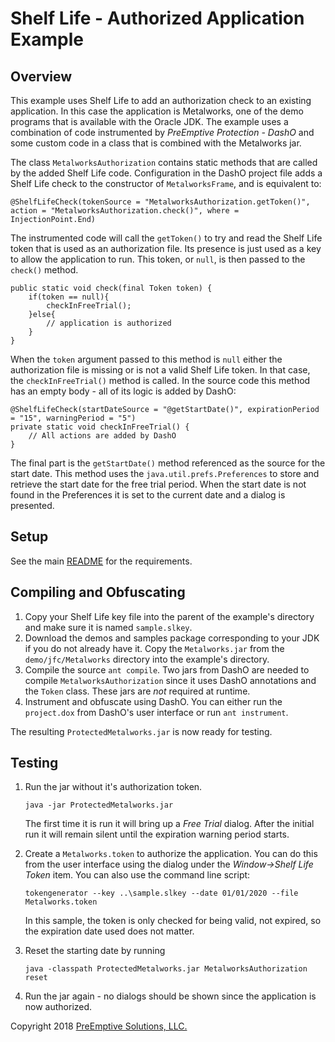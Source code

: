 # Shelf Life - Authorized Application Example

## Overview

This example uses Shelf Life to add an authorization check to an existing application.
In this case the application is Metalworks, one of the demo programs that is available with the Oracle JDK.
The example uses a combination of code instrumented by _PreEmptive Protection - DashO_ and some custom code in a class that is combined with the Metalworks jar.

The class `MetalworksAuthorization` contains static methods that are called by the added Shelf Life code.
Configuration in the DashO project file adds a Shelf Life check to the constructor of `MetalworksFrame`, and is equivalent to:

    @ShelfLifeCheck(tokenSource = "MetalworksAuthorization.getToken()", action = "MetalworksAuthorization.check()", where = InjectionPoint.End)

The instrumented code will call the `getToken()` to try and read the Shelf Life token that is used as an authorization file.
Its presence is just used as a key to allow the application to run.
This token, or `null`, is then passed to the `check()` method.

    public static void check(final Token token) {
        if(token == null){
            checkInFreeTrial();
        }else{
            // application is authorized
        }
    }

When the `token` argument passed to this method is `null` either the authorization file is missing or is not a valid Shelf Life token.
In that case, the `checkInFreeTrial()` method is called.
In the source code this method has an empty body - all of its logic is added by DashO:

    @ShelfLifeCheck(startDateSource = "@getStartDate()", expirationPeriod = "15", warningPeriod = "5")
    private static void checkInFreeTrial() {
        // All actions are added by DashO
    }

The final part is the `getStartDate()` method referenced as the source for the start date.
This method uses the `java.util.prefs.Preferences` to store and retrieve the start date for the free trial period.
When the start date is not found in the Preferences it is set to the current date and a dialog is presented.

## Setup

See the main [README](../README.md) for the requirements.

## Compiling and Obfuscating

1.  Copy your Shelf Life key file into the parent of the example's directory and make sure it is named `sample.slkey`.
2.  Download the demos and samples package corresponding to your JDK if you do not already have it. Copy the `Metalworks.jar` from the `demo/jfc/Metalworks` directory into the example's directory.
3.  Compile the source `ant compile`. Two jars from DashO are needed to compile `MetalworksAuthorization` since it uses DashO annotations and the `Token` class. These jars are _not_ required at runtime.
4.  Instrument and obfuscate using DashO. You can either run the `project.dox` from DashO's user interface or run `ant instrument`.

The resulting `ProtectedMetalworks.jar` is now ready for testing.


## Testing

1.  Run the jar without it's authorization token.

        java -jar ProtectedMetalworks.jar

    The first time it is run it will bring up a _Free Trial_ dialog.
    After the initial run it will remain silent until the expiration warning period starts.
2.  Create a `Metalworks.token` to authorize the application.
    You can do this from the user interface using the dialog under the _Window→Shelf Life Token_ item.
    You can also use the command line script:

        tokengenerator --key ..\sample.slkey --date 01/01/2020 --file Metalworks.token

    In this sample, the token is only checked for being valid, not expired, so the expiration date used does not matter.
3.  Reset the starting date by running

        java -classpath ProtectedMetalworks.jar MetalworksAuthorization reset

4.  Run the jar again - no dialogs should be shown since the application is now authorized.


Copyright 2018 [PreEmptive Solutions, LLC.](https://www.preemptive.com)
